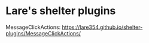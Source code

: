 # Lare's shelter plugins

MessageClickActions: https://lare354.github.io/shelter-plugins/MessageClickActions/
